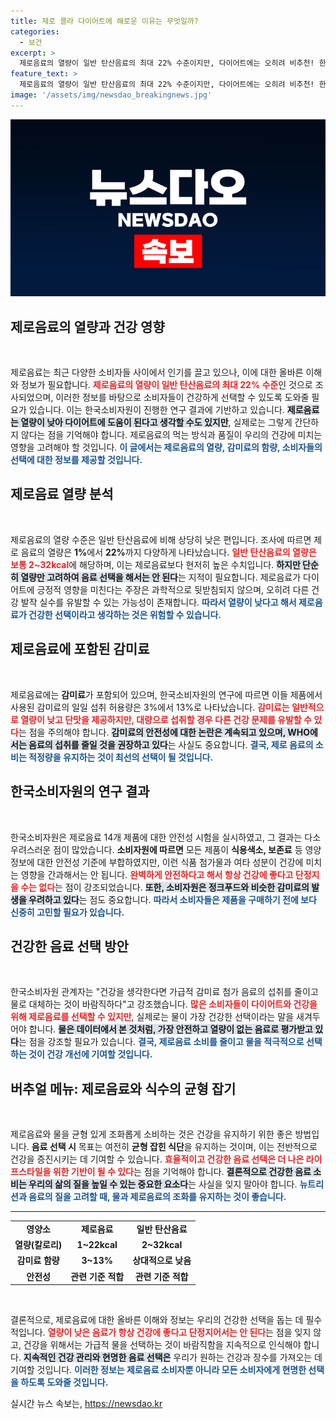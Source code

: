 ```yaml
---
title: 제로 콜라 다이어트에 해로운 이유는 무엇일까?
categories:
  - 보건
excerpt: >
  제로음료의 열량이 일반 탄산음료의 최대 22% 수준이지만, 다이어트에는 오히려 비추천! 한국소비자원이 경고한 제로음료의 진실, 물로 대체해야 하는 이유를 알아보세요!
feature_text: >
  제로음료의 열량이 일반 탄산음료의 최대 22% 수준이지만, 다이어트에는 오히려 비추천! 한국소비자원이 경고한 제로음료의 진실, 물로 대체해야 하는 이유를 알아보세요!
image: '/assets/img/newsdao_breakingnews.jpg'
---
```


<p><img src="/assets/img/newsdao_breakingnews.jpg" alt="cryptoinkorea 속보" /></p>

<h2 data-ke-size="size26">제로음료의 열량과 건강 영향</h2>

<p data-ke-size="size16">&nbsp;</p>

<p>제로음료는 최근 다양한 소비자들 사이에서 인기를 끌고 있으나, 이에 대한 올바른 이해와 정보가 필요합니다. <b><span style="color: #ee2323;">제로음료의 열량이 일반 탄산음료의 최대 22% 수준</span></b>인 것으로 조사되었으며, 이러한 정보를 바탕으로 소비자들이 건강하게 선택할 수 있도록 도와줄 필요가 있습니다. 이는 한국소비자원이 진행한 연구 결과에 기반하고 있습니다. <b><span style="background-color: #21538527;">제로음료는 열량이 낮아 다이어트에 도움이 된다고 생각할 수도 있지만</span></b>, 실제로는 그렇게 간단하지 않다는 점을 기억해야 합니다. 제로음료의 먹는 방식과 품질이 우리의 건강에 미치는 영향을 고려해야 할 것입니다. <b><span style="color: #1a5490;">이 글에서는 제로음료의 열량, 감미료의 함량, 소비자들의 선택에 대한 정보를 제공할 것입니다.</span></b></p>

<h2 data-ke-size="size26">제로음료 열량 분석</h2>

<p data-ke-size="size16">&nbsp;</p>

<p>제로음료의 열량 수준은 일반 탄산음료에 비해 상당히 낮은 편입니다. 조사에 따르면 제로 음료의 열량은 <b>1%</b>에서 <b>22%</b>까지 다양하게 나타났습니다. <b><span style="color: #ee2323;">일반 탄산음료의 열량은 보통 2~32kcal</span></b>에 해당하며, 이는 제로음료보다 현저히 높은 수치입니다. <b><span style="background-color: #21538527;">하지만 단순히 열량만 고려하여 음료 선택을 해서는 안 된다</span></b>는 지적이 필요합니다. 제로음료가 다이어트에 긍정적 영향을 미친다는 주장은 과학적으로 뒷받침되지 않으며, 오히려 다른 건강 발작 실수를 유발할 수 있는 가능성이 존재합니다. <b><span style="color: #1a5490;">따라서 열량이 낮다고 해서 제로음료가 건강한 선택이라고 생각하는 것은 위험할 수 있습니다.</span></b></p>

<h2 data-ke-size="size26">제로음료에 포함된 감미료</h2>

<p data-ke-size="size16">&nbsp;</p>

<p>제로음료에는 <b>감미료</b>가 포함되어 있으며, 한국소비자원의 연구에 따르면 이들 제품에서 사용된 감미료의 일일 섭취 허용량은 3%에서 13%로 나타났습니다. <b><span style="color: #ee2323;">감미료는 일반적으로 열량이 낮고 단맛을 제공하지만, 대량으로 섭취할 경우 다른 건강 문제를 유발할 수 있다</span></b>는 점을 주의해야 합니다. <b><span style="background-color: #21538527;">감미료의 안전성에 대한 논란은 계속되고 있으며, WHO에서는 음료의 섭취를 줄일 것을 권장하고 있다</span></b>는 사실도 중요합니다. <b><span style="color: #1a5490;">결국, 제로 음료의 소비는 적정량을 유지하는 것이 최선의 선택이 될 것입니다.</span></b></p>

<h2 data-ke-size="size26">한국소비자원의 연구 결과</h2>

<p data-ke-size="size16">&nbsp;</p>

<p>한국소비자원은 제로음료 14개 제품에 대한 안전성 시험을 실시하였고, 그 결과는 다소 우려스러운 점이 많았습니다. <b>소비자원에 따르면</b> 모든 제품이 <b>식용색소, 보존료</b> 등 영양 정보에 대한 안전성 기준에 부합하였지만, 이런 식품 첨가물과 여타 성분이 건강에 미치는 영향을 간과해서는 안 됩니다. <b><span style="color: #ee2323;">완벽하게 안전하다고 해서 항상 건강에 좋다고 단정지을 수는 없다</span></b>는 점이 강조되었습니다. <b><span style="background-color: #21538527;">또한, 소비자원은 정크푸드와 비슷한 감미료의 발생을 우려하고 있다</span></b>는 점도 중요합니다. <b><span style="color: #1a5490;">따라서 소비자들은 제품을 구매하기 전에 보다 신중히 고민할 필요가 있습니다.</span></b></p>

<h2 data-ke-size="size26">건강한 음료 선택 방안</h2>

<p data-ke-size="size16">&nbsp;</p>

<p>한국소비자원 관계자는 "건강을 생각한다면 가급적 감미료 첨가 음료의 섭취를 줄이고 물로 대체하는 것이 바람직하다"고 강조했습니다. <b><span style="color: #ee2323;">많은 소비자들이 다이어트와 건강을 위해 제로음료를 선택할 수 있지만</span></b>, 실제로는 물이 가장 건강한 선택이라는 말을 새겨두어야 합니다. <b><span style="background-color: #21538527;">물은 데이터에서 본 것처럼, 가장 안전하고 열량이 없는 음료로 평가받고 있다</span></b>는 점을 강조할 필요가 있습니다. <b><span style="color: #1a5490;">결국, 제로음료 소비를 줄이고 물을 적극적으로 선택하는 것이 건강 개선에 기여할 것입니다.</span></b></p>

<h2 data-ke-size="size26">버추얼 메뉴: 제로음료와 식수의 균형 잡기</h2>

<p data-ke-size="size16">&nbsp;</p>

<p>제로음료와 물을 균형 있게 조화롭게 소비하는 것은 건강을 유지하기 위한 좋은 방법입니다. <b>음료 선택 시</b> 목표는 여전히 <b>균형 잡힌 식단</b>을 유지하는 것이며, 이는 전반적으로 건강을 증진시키는 데 기여할 수 있습니다. <b><span style="color: #ee2323;">효율적이고 건강한 음료 선택은 더 나은 라이프스타일을 위한 기반이 될 수 있다</span></b>는 점을 기억해야 합니다. <b><span style="background-color: #21538527;">결론적으로 건강한 음료 소비는 우리의 삶의 질을 높일 수 있는 중요한 요소다</span></b>는 사실을 잊지 말아야 합니다. <b><span style="color: #1a5490;">뉴트리션과 음료의 질을 고려할 때, 물과 제로음료의 조화를 유지하는 것이 좋습니다.</span></b></p>

<hr/>

<table>
    <tr>
        <td style="text-align: center; height: 17px;"><b>영양소</b></td>
        <td style="text-align: center; height: 17px;"><b>제로음료</b></td>
        <td style="text-align: center; height: 17px;"><b>일반 탄산음료</b></td>
    </tr>
    <tr>
        <td style="text-align: center; height: 17px;"><b>열량(칼로리)</b></td>
        <td style="text-align: center; height: 17px;"><b>1~22kcal</b></td>
        <td style="text-align: center; height: 17px;"><b>2~32kcal</b></td>
    </tr>
    <tr>
        <td style="text-align: center; height: 17px;"><b>감미료 함량</b></td>
        <td style="text-align: center; height: 17px;"><b>3~13%</b></td>
        <td style="text-align: center; height: 17px;"><b>상대적으로 낮음</b></td>
    </tr>
    <tr>
        <td style="text-align: center; height: 17px;"><b>안전성</b></td>
        <td style="text-align: center; height: 17px;"><b>관련 기준 적합</b></td>
        <td style="text-align: center; height: 17px;"><b>관련 기준 적합</b></td>
    </tr>
</table>

<p data-ke-size="size16">&nbsp;</p> 

<p>결론적으로, 제로음료에 대한 올바른 이해와 정보는 우리의 건강한 선택을 돕는 데 필수적입니다. <b><span style="color: #ee2323;">열량이 낮은 음료가 항상 건강에 좋다고 단정지어서는 안 된다</span></b>는 점을 잊지 않고, 건강을 위해서는 가급적 물을 선택하는 것이 바람직함을 지속적으로 인식해야 합니다. <b><span style="background-color: #21538527;">지속적인 건강 관리와 현명한 음료 선택은</span></b> 우리가 원하는 건강과 장수를 가져오는 데 기여할 것입니다. <b><span style="color: #1a5490;">이러한 정보는 제로음료 소비자뿐 아니라 모든 소비자에게 현명한 선택을 하도록 도와줄 것입니다.</span></b></p>
실시간 뉴스 속보는, <a href="https://newsdao.kr" rel="dofollow">https://newsdao.kr</a>


